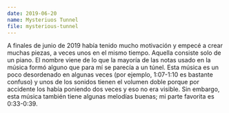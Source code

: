 ```yaml
---
date: 2019-06-20
name: Mysteriuos Tunnel
file: mysterious-tunnel
---
```


A finales de junio de 2019 había tenido mucho motivación y empecé a crear muchas piezas, a veces unos en el mismo tiempo. Aquella consiste solo de un piano. El nombre viene de lo que la mayoría de las notas usado en la música formó alguno que para mí se parecía a un túnel. Esta música es un poco desordenado en algunas veces (por ejemplo, 1:07-1:10 es bastante confuso) y unos de los sonidos tienen el volumen doble porque por accidente los había poniendo dos veces y eso no era visible. Sin embargo, esta música también tiene algunas melodías buenas; mi parte favorita es 0:33-0:39.